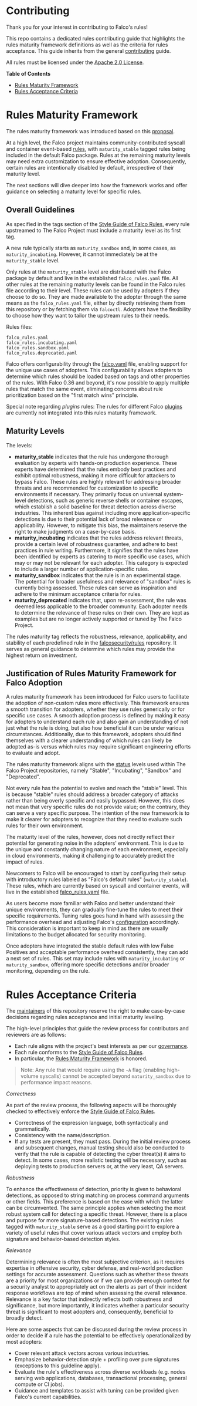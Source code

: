 # Contributing

Thank you for your interest in contributing to Falco's rules!

This repo contains a dedicated rules contributing guide that highlights the rules maturity framework definitions as well as the criteria for rules acceptance. This guide inherits from the general [contributing](https://github.com/falcosecurity/.github/blob/main/CONTRIBUTING.md) guide.

All rules must be licensed under the [Apache 2.0 License](./LICENSE).


**Table of Contents**

* [Rules Maturity Framework](#rules-maturity-framework)
* [Rules Acceptance Criteria](#rules-acceptance-criteria)


# Rules Maturity Framework

The rules maturity framework was introduced based on this [proposal](proposals/20230605-rules-adoption-management-maturity-framework.md). 

At a high level, the Falco project maintains community-contributed syscall and container event-based [rules](https://github.com/falcosecurity/rules/blob/main/rules/), with `maturity_stable` tagged rules being included in the default Falco package. Rules at the remaining maturity levels may need extra customization to ensure effective adoption. Consequently, certain rules are intentionally disabled by default, irrespective of their maturity level.

The next sections will dive deeper into how the framework works and offer guidance on selecting a maturity level for specific rules.

## Overall Guidelines

As specified in the tags section of the [Style Guide of Falco Rules](https://falco.org/docs/rules/style-guide/#tags), every rule upstreamed to The Falco Project must include a maturity level as its first tag.

A new rule typically starts as `maturity_sandbox` and, in some cases, as `maturity_incubating`. However, it cannot immediately be at the `maturity_stable` level.

Only rules at the `maturity_stable` level are distributed with the Falco package by default and live in the established `falco_rules.yaml` file. All other rules at the remaining maturity levels can be found in the Falco rules file according to their level. These rules can be used by adopters if they choose to do so. They are made available to the adopter through the same means as the `falco_rules.yaml` file, either by directly retrieving them from this repository or by fetching them via `falcoctl`. Adopters have the flexibility to choose how they want to tailor the upstream rules to their needs.

Rules files:

```
falco_rules.yaml
falco_rules.incubating.yaml
falco_rules.sandbox.yaml
falco_rules.deprecated.yaml
```

Falco offers configurability through the [falco.yaml](https://github.com/falcosecurity/falco/blob/master/falco.yaml) file, enabling support for the unique use cases of adopters. This configurability allows adopters to determine which rules should be loaded based on tags and other properties of the rules. With Falco 0.36 and beyond, it's now possible to apply multiple rules that match the same event, eliminating concerns about rule prioritization based on the "first match wins" principle.

Special note regarding *plugins* rules: The rules for different Falco [plugins](https://github.com/falcosecurity/plugins) are currently not integrated into this rules maturity framework.


## Maturity Levels

The levels:

- **maturity_stable** indicates that the rule has undergone thorough evaluation by experts with hands-on production experience. These experts have determined that the rules embody best practices and exhibit optimal robustness, making it more difficult for attackers to bypass Falco. These rules are highly relevant for addressing broader threats and are recommended for customization to specific environments if necessary. They primarily focus on universal system-level detections, such as generic reverse shells or container escapes, which establish a solid baseline for threat detection across diverse industries. This inherent bias against including more application-specific detections is due to their potential lack of broad relevance or applicability. However, to mitigate this bias, the maintainers reserve the right to make judgments on a case-by-case basis.
- **maturity_incubating** indicates that the rules address relevant threats, provide a certain level of robustness guarantee, and adhere to best practices in rule writing. Furthermore, it signifies that the rules have been identified by experts as catering to more specific use cases, which may or may not be relevant for each adopter. This category is expected to include a larger number of application-specific rules.   
- **maturity_sandbox** indicates that the rule is in an experimental stage. The potential for broader usefulness and relevance of "sandbox" rules is currently being assessed. These rules can serve as inspiration and adhere to the minimum acceptance criteria for rules.
- **maturity_deprecated** indicates that, upon re-assessment, the rule was deemed less applicable to the broader community. Each adopter needs to determine the relevance of these rules on their own. They are kept as examples but are no longer actively supported or tuned by The Falco Project.

The rules maturity tag reflects the robustness, relevance, applicability, and stability of each predefined rule in the [falcosecurity/rules](https://github.com/falcosecurity/rules/blob/main/rules/) repository. It serves as general guidance to determine which rules may provide the highest return on investment.

## Justification of Rules Maturity Framework for Falco Adoption

A rules maturity framework has been introduced for Falco users to facilitate the adoption of non-custom rules more effectively. This framework ensures a smooth transition for adopters, whether they use rules generically or for specific use cases. A smooth adoption process is defined by making it easy for adopters to understand each rule and also gain an understanding of not just what the rule is doing, but also how beneficial it can be under various circumstances. 
Additionally, due to this framework, adopters should find themselves with a clearer understanding of which rules can likely be adopted as-is versus which rules may require significant engineering efforts to evaluate and adopt.

The rules maturity framework aligns with the [status](https://github.com/falcosecurity/evolution/blob/main/REPOSITORIES.md#status) levels used within The Falco Project repositories, namely "Stable", "Incubating", "Sandbox" and "Deprecated".

Not every rule has the potential to evolve and reach the "stable" level. This is because "stable" rules should address a broader category of attacks rather than being overly specific and easily bypassed. However, this does not mean that very specific rules do not provide value; on the contrary, they can serve a very specific purpose. The intention of the new framework is to make it clearer for adopters to recognize that they need to evaluate such rules for their own environment.

The maturity level of the rules, however, does not directly reflect their potential for generating noise in the adopters' environment. This is due to the unique and constantly changing nature of each environment, especially in cloud environments, making it challenging to accurately predict the impact of rules.

Newcomers to Falco will be encouraged to start by configuring their setup with introductory rules labeled as "Falco's default rules" (`maturity_stable`). These rules, which are currently based on syscall and container events, will live in the established [falco_rules.yaml](https://github.com/falcosecurity/rules/blob/main/rules/falco_rules.yaml) file.

As users become more familiar with Falco and better understand their unique environments, they can gradually fine-tune the rules to meet their specific requirements. Tuning rules goes hand in hand with assessing the performance overhead and adjusting Falco's [configuration](https://github.com/falcosecurity/falco/blob/master/falco.yaml) accordingly. This consideration is important to keep in mind as there are usually limitations to the budget allocated for security monitoring.

Once adopters have integrated the stable default rules with low False Positives and acceptable performance overhead consistently, they can add a next set of rules. This set may include rules with `maturity_incubating` or `maturity_sandbox`, offering more specific detections and/or broader monitoring, depending on the rule.

# Rules Acceptance Criteria

The [maintainers](OWNERS) of this repository reserve the right to make case-by-case decisions regarding rules acceptance and initial maturity leveling.

The high-level principles that guide the review process for contributors and reviewers are as follows:

- Each rule aligns with the project's best interests as per our [governance](https://github.com/falcosecurity/evolution/blob/main/GOVERNANCE.md).
- Each rule conforms to the [Style Guide of Falco Rules](https://falco.org/docs/rules/style-guide/).
- In particular, the [Rules Maturity Framework](#rules-maturity-framework) is honored.

> Note: Any rule that would require using the `-A` flag (enabling high-volume syscalls) cannot be accepted beyond `maturity_sandbox` due to performance impact reasons.

*Correctness*

As part of the review process, the following aspects will be thoroughly checked to effectively enforce the [Style Guide of Falco Rules](https://falco.org/docs/rules/style-guide/).

- Correctness of the expression language, both syntactically and grammatically.
- Consistency with the name/description.
- If any tests are present, they must pass. During the initial review process and subsequent changes, manual testing should also be conducted to verify that the rule is capable of detecting the cyber threat(s) it aims to detect. In some cases, more realistic testing will be necessary, such as deploying tests to production servers or, at the very least, QA servers.

*Robustness*

To enhance the effectiveness of detection, priority is given to behavioral detections, as opposed to string matching on process command arguments or other fields. This preference is based on the ease with which the latter can be circumvented. The same principle applies when selecting the most robust system call for detecting a specific threat. However, there is a place and purpose for more signature-based detections. The existing rules tagged with `maturity_stable` serve as a good starting point to explore a variety of useful rules that cover various attack vectors and employ both signature and behavior-based detection styles.

*Relevance*

Determining relevance is often the most subjective criterion, as it requires expertise in offensive security, cyber defense, and real-world production settings for accurate assessment. Questions such as whether these threats are a priority for most organizations or if we can provide enough context for a security analyst to appropriately act on the alerts as part of their incident response workflows are top of mind when assessing the overall relevance. Relevance is a key factor that indirectly reflects both robustness and significance, but more importantly, it indicates whether a particular security threat is significant to most adopters and, consequently, beneficial to broadly detect.

Here are some aspects that can be discussed during the review process in order to decide if a rule has the potential to be effectively operationalized by most adopters:

- Cover relevant attack vectors across various industries.
- Emphasize behavior-detection style + profiling over pure signatures (exceptions to this guideline apply).
- Evaluate the rule's effectiveness across diverse workloads (e.g. nodes serving web applications, databases, transactional processing, general compute or CI jobs).
- Guidance and templates to assist with tuning can be provided given Falco's current capabilities.

